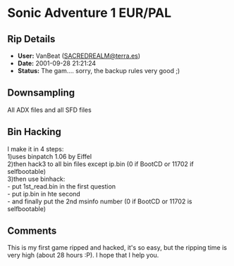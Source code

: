 # Sonic Adventure 1 EUR/PAL

## Rip Details

- **User:** VanBeat (SACREDREALM@terra.es)
- **Date:** 2001-09-28 21:21:24
- **Status:** The gam.... sorry, the backup rules very good   ;)

## Downsampling

All ADX files and all SFD files

## Bin Hacking

I make it in 4 steps:<br />1)uses binpatch 1.06 by Eiffel<br />2)then hack3 to all bin files except ip.bin (0 if BootCD or 11702 if selfbootable)<br />3)then use binhack:<br />       - put 1st_read.bin in the first question<br />       - put ip.bin in hte second<br />       - and finally put the 2nd msinfo number (0 if BootCD or 11702 is selfbootable)<br />

## Comments

This is my first game ripped and hacked, it's so easy, but the ripping time is very high (about 28 hours  :P). I hope that I help you.


